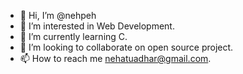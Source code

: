 - 👋 Hi, I’m @nehpeh
- 👀 I’m interested in Web Development.
- 🌱 I’m currently learning C.
- 💞️ I’m looking to collaborate on open source project.
- 📫 How to reach me nehatuadhar@gmail.com.

<!---
nehpeh/nehpeh is a ✨ special ✨ repository because its `README.md` (this file) appears on your GitHub profile.
You can click the Preview link to take a look at your changes.
--->
